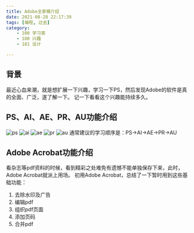 ```yaml
---
title: Adobe全家桶介绍
date: 2021-08-28 22:17:39
tags: [编程, 过去]
category:
    - 100 学习类
    - 180 兴趣
    - 181 设计

---
```




## 背景
最近心血来潮，就是想扩展一下兴趣，学习一下PS，然后发现Adobe的软件是真的全面、广泛，遂了解一下。
记一下看看这个兴趣能持续多久。

## PS、AI、AE、PR、AU功能介绍
![ps](https://cdn.jsdelivr.net/gh/Xiaolong00/raines-photo@master/20210713/ps.61q57ge0jvk0.jpg)
![ai](https://cdn.jsdelivr.net/gh/Xiaolong00/raines-photo@master/20210713/ai.5u7kcyo14hc0.jpg)
![ae](https://cdn.jsdelivr.net/gh/Xiaolong00/raines-photo@master/20210713/ae.5wn75a81xjw0.jpg)
![pr](https://cdn.jsdelivr.net/gh/Xiaolong00/raines-photo@master/20210713/pr.2n4ldz4mdvs0.jpg)
![au](https://cdn.jsdelivr.net/gh/Xiaolong00/raines-photo@master/20210713/au.svaxhh811ds.jpg)
通常建议的学习顺序是：PS→AI→AE→PR→AU

## Adobe Acrobat功能介绍
看杂志等pdf资料的时候，看到精彩之处难免有遗憾不能单独保存下来，此时，Adobe Acrobat就派上用场。
初用Adobe Acrobat，总结了一下暂时用到这些基础功能：
1. 去除水印及广告
2. 编辑pdf
3. 组织pdf页面
4. 添加页码
5. 合并pdf



















